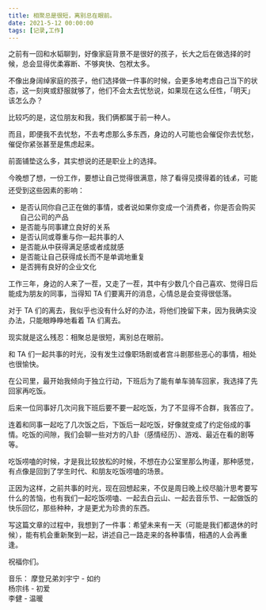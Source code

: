 ```yaml
---
title: 相聚总是很短，离别总在眼前。         
date: 2021-5-12 00:00:00    
tags: [记录,工作]           
---
```


之前有一回和水韬聊到，好像家庭背景不是很好的孩子，长大之后在做选择的时候，总会显得优柔寡断、不够爽快、包袱太多。

不像出身阔绰家庭的孩子，他们选择做一件事的时候，会更多地考虑自己当下的状态，这一刻爽或舒服就够了，他们不会太去忧愁说，如果现在这么任性，「明天」该怎么办？

比较巧的是，这位朋友和我，我们俩都属于前一种人。

而且，即便我不去忧愁，不去考虑那么多东西，身边的人可能也会催促你去忧愁，催促你紧张甚至是焦虑起来。

前面铺垫这么多，其实想说的还是职业上的选择。

今晚想了想，一份工作，要想让自己觉得很满意，除了看得见摸得着的钱💰，可能还受到这些因素的影响：

* 是否认同你自己正在做的事情，或者说如果你变成一个消费者，你是否会购买自己公司的产品
* 是否能与同事建立良好的关系
* 是否认同或尊重与你一起共事的人
* 是否能从中获得满足感或者成就感
* 是否能让自己获得成长而不是单调地重复
* 是否拥有良好的企业文化

工作三年，身边的人来了一茬，又走了一茬，其中有少数几个自己喜欢、觉得日后能成为朋友的同事，当得知 TA 们要离开的消息，心情总是会变得很低落。

对于 TA 们的离去，我似乎也没有什么好的办法，将他们挽留下来，因为我确实没办法，只能眼睁睁地看着 TA 们离去。

现实就是这么残忍：相聚总是很短，离别总在眼前。

和 TA 们一起共事的时光，没有发生过像职场剧或者宫斗剧那些恶心的事情，相处也很愉快。

在公司里，最开始我倾向于独立行动，下班后为了能有单车骑车回家，我选择了先回家再吃饭。

后来一位同事好几次问我下班后要不要一起吃饭，为了不显得不合群，我答应了。

连着和同事一起吃了几次饭之后，下饭后一起吃饭，好像就变成了约定俗成的事情。吃饭的间隙，我们会聊一些对方的八卦（感情经历）、游戏、最近在看的剧等等。

吃饭唠嗑的时候，才是我比较放松的时候，不想在办公室里那么拘谨，那种感觉，有点像是回到了学生时代、和朋友吃饭唠嗑的场景。

正因为这样，之前共事的时光，现在回想起来，不仅是周日晚上绞尽脑汁思考要写什么的苦恼，也有我们一起吃饭唠嗑、一起去白云山、一起去音乐节、一起做饭的快乐回忆，那些种种，才是更尤为珍贵的东西。

写这篇文章的过程中，我想到了一件事：希望未来有一天（可能是我们都退休的时候），能有机会重新聚到一起，讲述自己一路走来的各种事情，相遇的人会再重逢。

祝福你们。

音乐：
摩登兄弟刘宇宁 - 如约   
杨宗纬 - 初爱   
李健 - 温暖   

